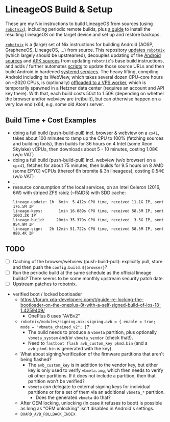 
# LineageOS Build & Setup

These are my Nix instructions to build LineageOS from sources (using [`robotnix`](https://github.com/danielfullmer/robotnix)), including periodic remote builds, plus [a guide](./setup.md) to install the resulting LineageOS on the target device and set up and restore backups.

[`robotnix`](https://github.com/danielfullmer/robotnix) is a (large) set of Nix instructions for building Android (AOSP, GrapheneOS, LineageOS, ...) from source.
This repository [updates `robotnix`](./robotnix.patch) (which largely should be upstreamed), decouples updating of the [Android sources](./repo/) and [APK sources](./apks/) from updating `robotnix`'s base build instructions, and adds / further automates [scripts](./lib.nix) to update those source URLs and then build Android in hardened [systemd services](./module.nix.md).
The heavy lifting, compiling Android including its WebView, which takes several dozen CPU-core hours on ~2020 CPUs, is (optionally) [offloaded to a VPS worker](https://github.com/NiklasGollenstede/nix-wiplib/tree/master/lib/vps-worker.nix.md), which is temporarily spawned in a Hetzner data center (requires an account and API key there).
With that, each build costs 50ct to 1.50€ (depending on whether the browser and/or webview are (re)built), but can otherwise happen on a very low end (x64, e.g. some old Atom) server.


## Build Time + Cost Examples

* doing a full build (push-build-pull) incl. browser & webview on a `cx41`, takes about 100 minutes to ramp up the CPU to 100% (fetching sources and building tools), then builds for 36 hours on 4 Intel (some Xeon Skylake) vCPUs, then downloads about 5 - 10 minutes, costing 1.08€ (w/o VAT)
* doing a full build (push-build-pull) incl. webview (w/o browser) on a `cpx41`, fetches for about 75 minutes, then builds for 9.5 hours on 8 AMD (some EPYC) vCPUs (thereof 6h bromite & 3h lineageos), costing 0.54€ (w/o VAT)
* ...
* resource consumption of the local services, on an Intel Celeron (2016, 6W) with striped ZFS raidz (~RAID5) with SDD cache:
    ```
    lineage-update: 1h  6min  5.412s CPU time, received 11.1G IP, sent  176.5M IP
    lineage-keys:       1min 16.089s CPU time, received 58.5M IP, sent 1003.2K IP
    lineage-build:     20min 35.379s CPU time, received  3.5G IP, sent  954.9M IP
    lineage-sign:   2h 12min 51.722s CPU time, received 58.5M IP, sent  980.4K IP
    ```


## TODO

* [ ] Caching of the browser/webview (push-build-pull): explicitly pull, store and then push the `config.build.${browser}`?
* [ ] Run the periodic build at the same schedule as the official lineage builds? There seems to be some monthly upstream security patch date.
* [ ] Upstream patches to robotnix.
* verified boot / locked bootloader
    * https://forum.xda-developers.com/t/guide-re-locking-the-bootloader-on-the-oneplus-8t-with-a-self-signed-build-of-los-18-1.4259409/
        * OnePlus 8 uses "AVBv2"
    * `robotnix/modules/signing.nix`: `signing.avb = { enable = true; mode = "vbmeta_chained_v2"; }`?
        * The build needs to produce a `vbmeta` partition, plus optionally `vbmeta_system` and/or `vbmeta_vendor` (check that!).
        * Need to `fastboot flash avb_custom_key pkmd.bin` (and a `avb_pkmd.bin` is generated with the key).
    * What about signing/verification of the firmware partitions that aren't being flashed?
        * The `avb_custom_key` is in addition to the vendor key, but either key is only used to verify `vbmeta.img`, which then needs to verify *all* other partitions. If it does not include a partition, then that partition won't be verified?
        * `vbmeta` *can* delegate to external signing keys for individual partitions or for a set of them via an additional `vbmeta_*` partition.
            * Does the generated `vbmeta` do that?
    * After OEM locking, unlocking (in case it refuses to boot) is possible as long as "OEM unlocking" isn't disabled in Android's settings.
    * `BOARD_AVB_ROLLBACK_INDEX`
